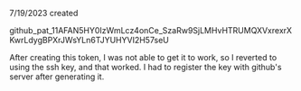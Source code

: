 
7/19/2023 created

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

After creating this token, I was not able to get it to work, so I reverted to using the ssh key, and that worked.  I had to register the key with github's server after generating it.
